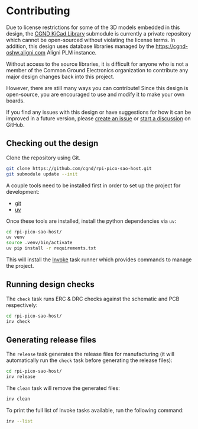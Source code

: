 # Contributing

Due to license restrictions for some of the 3D models embedded in this design, the [CGND KiCad Library](https://github.com/cgnd/cgnd-kicad-lib/) submodule is currently a private repository which cannot be open-sourced without violating the license terms. In addition, this design uses database libraries managed by the <https://cgnd-oshw.aligni.com> Aligni PLM instance.

Without access to the source libraries, it is difficult for anyone who is not a member of the Common Ground Electronics organization to contribute any major design changes back into this project.

However, there are still many ways you can contribute! Since this design is open-source, you are encouraged to use and modify it to make your own boards.

If you find any issues with this design or have suggestions for how it can be improved in a future version, please [create an issue](https://github.com/cgnd/rpi-pico-sao-host/issues/new) or [start a discussion](https://github.com/cgnd/rpi-pico-sao-host/discussions/new/choose) on GitHub.

## Checking out the design

Clone the repository using Git.

```sh
git clone https://github.com/cgnd/rpi-pico-sao-host.git
git submodule update --init
```

A couple tools need to be installed first in order to set up the project for development:

* [git](https://git-scm.com/)
* [uv](https://docs.astral.sh/uv/)

Once these tools are installed, install the python dependencies via `uv`:

```sh
cd rpi-pico-sao-host/
uv venv
source .venv/bin/activate
uv pip install -r requirements.txt
```

This will install the [Invoke](https://www.pyinvoke.org/) task runner which provides commands to manage the project.

## Running design checks

The `check` task runs ERC & DRC checks against the schematic and PCB respectively:

```sh
cd rpi-pico-sao-host/
inv check
```

## Generating release files

The `release` task generates the release files for manufacturing (it will automatically run the `check` task before generating the release files):

```sh
cd rpi-pico-sao-host/
inv release
```

The `clean` task will remove the generated files:

```sh
inv clean
```

To print the full list of Invoke tasks available, run the following command:

```sh
inv --list
```
